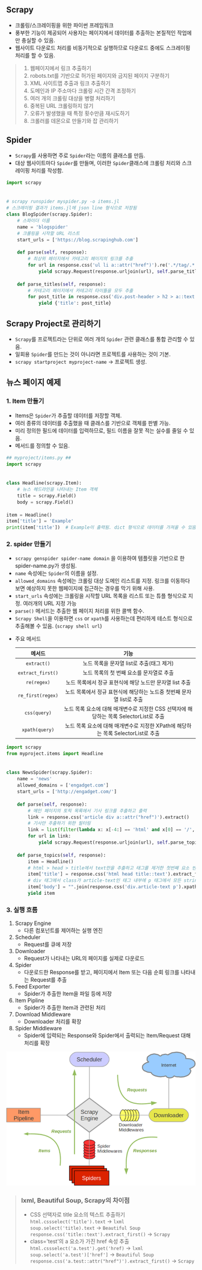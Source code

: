 ## Scrapy
- 크롤링/스크레이핑을 위한 파이썬 프레임워크
- 풍부한 기능이 제공되어 사용자는 페이지에서 데이터를 추출하는 본질적인 작업에만 충실할 수 있음.
- 웹사이트 다운로드 처리를 비동기적으로 실행하므로 다운로드 중에도 스크레이핑 처리를 할 수 있음.
> 1. 웹페이지에서 링크 추출하기
> 2. robots.txt를 기반으로 허가된 페이지와 금지된 페이지 구분하기
> 3. XML 사이트맵 추출과 링크 추출하기
> 4. 도메인과 IP 주소마다 크롤링 시간 간격 조정하기
> 5. 여러 개의 크롤링 대상을 병렬 처리하기
> 6. 중복된 URL 크롤링하지 않기
> 7. 오류가 발생했을 때 특정 횟수만큼 재시도하기
> 8. 크롤러를 데몬으로 만들기와 잡 관리하기

## Spider
- `Scrapy`를 사용하면 주로 `Spider`라는 이름의 클래스를 만듬.
- 대상 웹사이트마다 `Spider`를 만들며, 이러한 `Spider`클래스에 크롤링 처리와 스크레이핑 처리를 작성함.
```python
import scrapy


# scrapy runspider myspider.py -o items.jl
# 스크레이핑 결과가 items.jl에 json line 형식으로 저장됨
class BlogSpider(scrapy.Spider):
    # 스파이더 이름
    name = 'blogspider'
    # 크롤링을 시작할 URL 리스트
    start_urls = ['https://blog.scrapinghub.com']

    def parse(self, response):
        # 최상위 페이지에서 카테고리 페이지의 링크를 추출
        for url in response.css('ul li a::attr("href")').re('.*/tag/.*'):
            yield scrapy.Request(response.urljoin(url), self.parse_titles)

    def parse_titles(self, response):
        # 카테고리 페이지에서 카테고리 타이틀을 모두 추출
        for post_title in response.css('div.post-header > h2 > a::text').extract():
            yield {'title': post_title}
```

## Scrapy Project로 관리하기
- `Scrapy`를 프로젝트라는 단위로 여러 개의 `Spider` 관련 클래스를 통합 관리할 수 있음.
- 일회용 `Spider`를 만드는 것이 아니라면 프로젝트를 사용하는 것이 기본.
- `scrapy startproject myproject-name` -> 프로젝트 생성.

## 뉴스 페이지 예제
### 1. Item 만들기 
- Items은 `Spider`가 추출할 데이터를 저장할 객체.
- 여러 종류의 데이터를 추출했을 때 클래스를 기반으로 객체를 판별 가능.
- 미리 정의한 필드에 데이터를 입력하므로, 필드 이름을 잘못 적는 실수를 줄일 수 있음.
- 메서드를 정의할 수 있음.
```python
## myproject/items.py ##
import scrapy


class Headline(scrapy.Item):
    # 뉴스 헤드라인을 나타내는 Item 객체
    title = scrapy.Field()
    body = scrapy.Field()

item = Headline()
item['title'] = 'Example'
print(item['title'])  # Example이 출력됨. dict 형식으로 데이터를 가져올 수 있음.
```

### 2. spider 만들기
- `scrapy genspider spider-name domain` 을 이용하여 템플릿을 기반으로 한 spider-name.py가 생성됨.
- `name` 속성에는 `Spider`의 이름을 설정.
- `allowed_domains` 속성에는 크롤링 대상 도메인 리스트를 지정. 링크를 이동하다 보면 예상하지 못한 웹페이지에 접근하는 경우를 막기 위해 사용.
- `start_urls` 속성에는 크롤링을 시작할 URL 목록을 리스트 또는 튜플 형식으로 지정. 여러개의 URL 지정 가능
- `parse()` 메서드는 추출한 웹 페이지 처리를 위한 콜백 함수.
- `Scrapy Shell`을 이용하면 `css` or `xpath`를 사용하는데 편리하게 테스트 형식으로 추출해볼 수 있음. (`scrapy shell url`)

* 주요 메서드
  
    | 메서드 | 기능 |
    |:---:|:---:|
    | `extract()` | 노드 목록을 문자열 list로 추출(태그 제거) |
    | `extract_first()` | 노드 목록의 첫 번째 요소를 문자열로 추출 |
    | `re(regex)` | 노드 목록에서 정규 표현식에 해당 노드만 문자열 list 추출 |
    | `re_first(regex)` | 노드 목록에서 정규 표현식에 해당하는 노드중 첫번째 문자열 list로 추출 |
    | `css(query)` | 노드 목록 요소에 대해 매개변수로 지정한 CSS 선택자에 해당하는 목록 SelectorList로 추출 |
    | `xpath(query)` | 노드 목록 요소에 대해 매개변수로 지정한 XPath에 해당하는 목록 SelectorList로 추출 |


```python
import scrapy
from myproject.items import Headline


class NewsSpider(scrapy.Spider):
    name = 'news'
    allowed_domains = ['engadget.com']
    start_urls = ['http://engadget.com/']

    def parse(self, response):
        # 메인 페이지의 토픽 목록에서 기사 링크를 추출하고 출력
        link = response.css('article div a::attr("href")').extract()
        # 기사만 추출하기 위한 필터링
        link = list(filter(lambda x: x[-4:] == 'html' and x[0] == '/', link))
        for url in link:
            yield scrapy.Request(response.urljoin(url), self.parse_topics)

    def parse_topics(self, response):
        item = Headline()
        # html > head > title에서 text만을 추출하고 태그를 제거한 첫번째 요소 반환
        item['title'] = response.css('html head title::text').extract_first()
        # div 태그에서 class가 article-text인 태그 내부에 p 태그에서 모든 string요소들을 가져와서 태그를 제거한 요소를 반환
        item['body'] = "".join(response.css('div.article-text p').xpath('string()').extract())
        yield item
```

### 3. 실행 흐름
1. Scrapy Engine
    - 다른 컴포넌트를 제어하는 실행 엔진
2. Scheduler
    - Request를 큐에 저장
3. Downloader
    - Request가 나타내는 URL의 페이지를 실제로 다운로드
4. Spider
    - 다운로드한 Response를 받고, 페이지에서 Item 또는 다음 순회 링크를 나타내는 Request를 추출
5. Feed Exporter
    - Spider가 추출한 Item을 파일 등에 저장
6. Item Pipline
    - Spider가 추출한 Item과 관련된 처리
7. Download Middleware
    - Downloader 처리를 확장
8. Spider Middleware
    - Spider에 입력되는 Response와 Spider에서 출력되는 Item/Request 대해 처리를 확장   
 

![](https://github.com/KangJuSeong/CrawlingStudy/blob/main/img/scrapy_archiecture.png)

> ### lxml, Beautiful Soup, Scrapy의 차이점
> - CSS 선택자로 title 요소의 텍스트 추출하기   
>   `html.cssselect('title').text` -> `lxml`   
>   `soup.select('title).text` -> `Beautiful Soup`   
>   `response.css('title::text').extract_first()` -> `Scrapy`
> - class='test'의 a 요소가 가진 href 속성 추출   
>   `html.cssselect('a.test').get('href)` -> `lxml`  
>   `soup.select('a.test')['href']` -> `Beautiful Soup`      
>   `response.css('a.test::attr("href")').extract_first()` -> `Scrapy`

